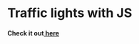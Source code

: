 # Traffic lights with JS

<h4>Check it out<a href="https://itsozod.github.io/traffic-lights/"> here</a></h4>
